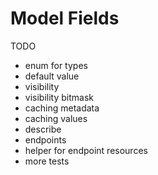 # Model Fields

TODO

- enum for types
- default value
- visibility
- visibility bitmask
- caching metadata
- caching values
- describe
- endpoints
- helper for endpoint resources
- more tests
